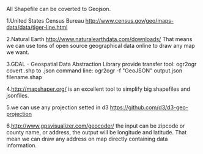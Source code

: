 All Shapefile can be coverted to Geojson.

1.United States Census Bureau
http://www.census.gov/geo/maps-data/data/tiger-line.html

2.Natural Earth 
http://www.naturalearthdata.com/downloads/
That means we can use tons of open source geographical data online to draw any map we want.

3.GDAL - Geospatial Data Abstraction Library provide transfer tool: ogr2ogr covert .shp to .json
command line: ogr2ogr -f "GeoJSON" output.json filename.shap

4.http://mapshaper.org/ 
is an excellent tool to simplify big shapefiles and jsonfiles.

5.we can use any projection setted in d3
https://github.com/d3/d3-geo-projection

6.http://www.gpsvisualizer.com/geocoder/
the input can be zipcode or county name, or address, the output will be longitude and latitude. That mean we can draw any address on map directly containing data information.

